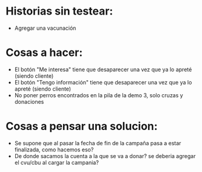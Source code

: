 # Historias sin testear:

-   Agregar una vacunación

# Cosas a hacer:

-   El botón "Me interesa" tiene que desaparecer una vez que ya lo apreté (siendo cliente)
-   El botón "Tengo información" tiene que desaparecer una vez que ya lo apreté (siendo cliente)
-   No poner perros encontrados en la pila de la demo 3, solo cruzas y donaciones

# Cosas a pensar una solucion:
-   Se supone que al pasar la fecha de fin de la campaña pasa a estar finalizada, como hacemos eso?
-   De donde sacamos la cuenta a la que se va a donar? se deberia agregar el cvu/cbu al cargar la campania?